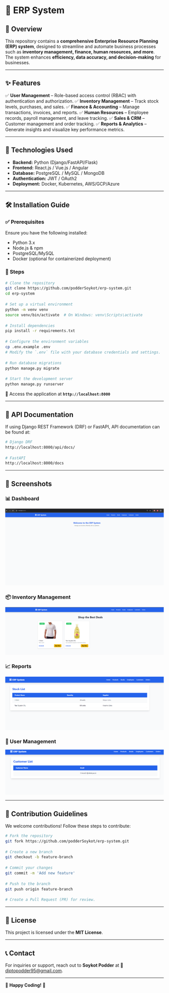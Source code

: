 # 🚀 ERP System

## 📌 Overview
This repository contains a **comprehensive Enterprise Resource Planning (ERP) system**, designed to streamline and automate business processes such as **inventory management, finance, human resources, and more**. The system enhances **efficiency, data accuracy, and decision-making** for businesses.

---

## ✨ Features
✅ **User Management** – Role-based access control (RBAC) with authentication and authorization.
✅ **Inventory Management** – Track stock levels, purchases, and sales.
✅ **Finance & Accounting** – Manage transactions, invoices, and reports.
✅ **Human Resources** – Employee records, payroll management, and leave tracking.
✅ **Sales & CRM** – Customer management and order tracking.
✅ **Reports & Analytics** – Generate insights and visualize key performance metrics.

---

## 🔧 Technologies Used
- **Backend:** Python (Django/FastAPI/Flask)
- **Frontend:** React.js / Vue.js / Angular
- **Database:** PostgreSQL / MySQL / MongoDB
- **Authentication:** JWT / OAuth2
- **Deployment:** Docker, Kubernetes, AWS/GCP/Azure

---

## 🛠 Installation Guide
### ✅ Prerequisites
Ensure you have the following installed:
- Python 3.x
- Node.js & npm
- PostgreSQL/MySQL
- Docker (optional for containerized deployment)

### 📌 Steps
```bash
# Clone the repository
git clone https://github.com/podderSoykot/erp-system.git
cd erp-system

# Set up a virtual environment
python -m venv venv
source venv/bin/activate  # On Windows: venv\Scripts\activate

# Install dependencies
pip install -r requirements.txt

# Configure the environment variables
cp .env.example .env
# Modify the `.env` file with your database credentials and settings.

# Run database migrations
python manage.py migrate

# Start the development server
python manage.py runserver
```
🔗 Access the application at **`http://localhost:8000`**

---

## 📌 API Documentation
If using Django REST Framework (DRF) or FastAPI, API documentation can be found at:
```bash
# Django DRF
http://localhost:8000/api/docs/

# FastAPI
http://localhost:8000/docs
```

---

## 📸 Screenshots
### 📊 Dashboard
![Dashboard](https://github.com/podderSoykot/erp-system/blob/main/images/d1.PNG?raw=true)

### 📦 Inventory Management
![Inventory Management](https://github.com/podderSoykot/erp-system/blob/main/images/d2.PNG?raw=true)

### 📈 Reports
![Reports](https://github.com/podderSoykot/erp-system/blob/main/images/d3.PNG?raw=true)

### 👥 User Management
![User Management](https://github.com/podderSoykot/erp-system/blob/main/images/d4.PNG?raw=true)



---

## 🔗 Contribution Guidelines
We welcome contributions! Follow these steps to contribute:
```bash
# Fork the repository
git fork https://github.com/podderSoykot/erp-system.git

# Create a new branch
git checkout -b feature-branch

# Commit your changes
git commit -m 'Add new feature'

# Push to the branch
git push origin feature-branch

# Create a Pull Request (PR) for review.
```

---

## 📜 License
This project is licensed under the **MIT License**.

---

## 📞 Contact
For inquiries or support, reach out to **Soykot Podder** at 📧 [diptopodder95@gmail.com](mailto:diptopodder95@gmail.com).

---

🚀 **Happy Coding!** 🎉


